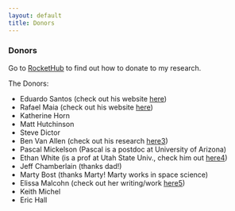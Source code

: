 ```yaml
---
layout: default
title: Donors
---
```


### Donors

Go to [RocketHub][] to find out how to donate to my research.

The Donors:

+ Eduardo Santos (check out his website [here][])
+ Rafael Maia (check out his website [here][here2])
+ Katherine Horn
+ Matt Hutchinson
+ Steve Dictor
+ Ben Van Allen (check out his research [here3][])
+ Pascal Mickelson (Pascal is a postdoc at University of Arizona)
+ Ethan White (is a prof at Utah State Univ., check him out [here4][])
+ Jeff Chamberlain (thanks dad!)
+ Marty Bost (thanks Marty! Marty works in space science)
+ Elissa Malcohn (check out her writing/work [here5][])
+ Keith Michel
+ Eric Hall

[RocketHub]: http://rockethub.com/projects/3790-evolution-in-agriculture
[here]: http://sparrow.otago.ac.nz/index.php/research/51
[here2]: http://gozips.uakron.edu/~rm72/Rafael_Maia/Main.html
[here3]: http://www.owlnet.rice.edu/~volker.rudolf/People.html
[here4]: http://whitelab.weecology.org/
[here5]: http://home.earthlink.net/~emalcohn/index.html
